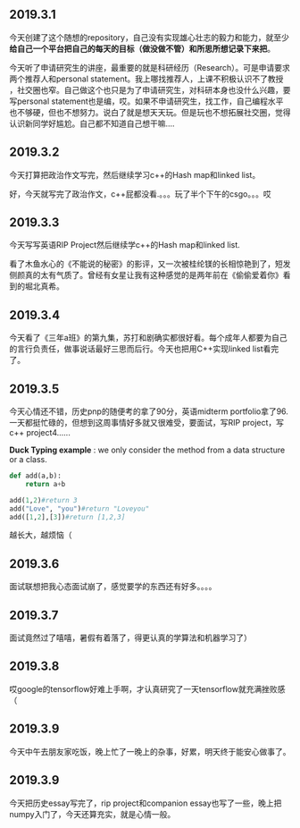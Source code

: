 2019.3.1
-------------

今天创建了这个随想的repository，自己没有实现雄心壮志的毅力和能力，就至少**给自己一个平台把自己的每天的目标（做没做不管）和所思所想记录下来把**。

今天听了申请研究生的讲座，最重要的就是科研经历（Research）。可是申请要求两个推荐人和personal statement。我上哪找推荐人，上课不积极认识不了教授
，社交圈也窄。自己做这个也只是为了申请研究生，对科研本身也没什么兴趣，要写personal statement也是编，哎。如果不申请研究生，找工作，自己编程水平
也不够硬，但也不想努力。说白了就是想天天玩。但是玩也不想拓展社交圈，觉得认识新同学好尴尬。自己都不知道自己想干嘛....



2019.3.2
------------

今天打算把政治作文写完，然后继续学习c++的Hash map和linked list。

好，今天就写完了政治作文，c++屁都没看.。。。玩了半个下午的csgo。。。哎



2019.3.3
-------------

今天写写英语RIP Project然后继续学c++的Hash map和linked list.

看了木鱼水心的《不能说的秘密》的影评，又一次被桂纶镁的长相惊艳到了，短发侧颜真的太有气质了。曾经有女星让我有这种感觉的是两年前在《偷偷爱着你》看到的堀北真希。



2019.3.4
---------

今天看了《三年a班》的第九集，苏打和剧确实都很好看。每个成年人都要为自己的言行负责任，做事说话最好三思而后行。今天也把用C++实现linked list看完了。



2019.3.5
---------

今天心情还不错，历史pnp的随便考的拿了90分，英语midterm portfolio拿了96. 一天都挺忙碌的，但想到这周事情好多就又很难受，要面试，写RIP project，写c++ project4......

**Duck Typing example** : we only consider the method from a data structure or a class.

```python
def add(a,b):
	return a+b

add(1,2)#return 3
add("Love", "you")#return "Loveyou"
add([1,2],[3])#return [1,2,3]
```



越长大，越烦恼（



2019.3.6
--------
面试联想把我心态面试崩了，感觉要学的东西还有好多。。。。

2019.3.7
-------
面试竟然过了嘻嘻，暑假有着落了，得更认真的学算法和机器学习了）

2019.3.8
------
哎google的tensorflow好难上手啊，才认真研究了一天tensorflow就充满挫败感（

2019.3.9
-------
今天中午去朋友家吃饭，晚上忙了一晚上的杂事，好累，明天终于能安心做事了。

2019.3.9
--------
今天把历史essay写完了，rip project和companion essay也写了一些，晚上把numpy入门了，今天还算充实，就是心情一般。













